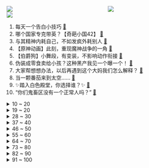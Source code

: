 <div >
	<a style="float:left;width:55%;" href = "https://github.com/anuraghazra/github-readme-stats">
	 <img src = "https://github-readme-stats.vercel.app/api?username=iuuuuuaena&theme=buefy&show_icons=true"/>
	</a>
	<a  style="float:right;width:45%" href = "https://github.com/anuraghazra/github-readme-stats">
	 <img  src="https://github-readme-stats.vercel.app/api/top-langs/?username=anuraghazra&layout=compact"/>
	</a>
	</div>

[![](https://img.shields.io/badge/jxd-@jxdgogogo.xyz-yellowgreen.svg)](https://www.jxdgogogo.xyz)<br>
1. 每天一个告白小技巧 [:link:](//www.bilibili.com/video/BV1Pd4y187tE) <br>
2. 哪个国家专克带英？【奇葩小国42】 [:link:](//www.bilibili.com/video/BV1r24y1y7r6) <br>
3. 与其精神内耗自己，不如发疯外耗别人 [:link:](//www.bilibili.com/video/BV1H14y1W7hr) <br>
4. 【原神动画】此刻，重现魔神战争的一角 [:link:](//www.bilibili.com/video/BV1dY411d7UQ) <br>
5. 【伯爵狗】小舞段，有变装，不影响动作衔接 [:link:](//www.bilibili.com/video/BV1AW4y1x7Hd) <br>
6. 伪装成零食卖给小孩？这种黑产我见一个曝一个！ [:link:](//www.bilibili.com/video/BV1i14y1H7cU) <br>
7. 大家帮想想办法，以后再遇到这个大妈我们怎么解释？ [:link:](//www.bilibili.com/video/BV1aG4y1x7o6) <br>
8. 当一颗番茄来到太空…… [:link:](//www.bilibili.com/video/BV1et4y1N7ii) <br>
9. ✨踏入白色殿堂，你选择谁？✨ [:link:](//www.bilibili.com/video/BV1oG411F7B9) <br>
10. “你们鬼畜区没有一个正常人吗？” [:link:](//www.bilibili.com/video/BV1NW4y1x7CZ) <br>
<details>
<summary>10 ~ 20</summary>

11. 《不做》 [:link:](//www.bilibili.com/video/BV1RY411d7Sp) <br>
12. 使 劲 叫 唤 ：占戈 区 [:link:](//www.bilibili.com/video/BV1KP4y1174k) <br>
13. 他又何尝不是一个愿意守护童心的人呢 [:link:](//www.bilibili.com/video/BV14d4y1b78N) <br>
14. 为什么这个通缉令是红色的 [:link:](//www.bilibili.com/video/BV1JW4y1W7pJ) <br>
15. 《 假如女朋友是有钱人 》 [:link:](//www.bilibili.com/video/BV1oR4y1Z7Pk) <br>
16. 「这不过是一位旅行者濒死前的一场梦罢了」【原神】 [:link:](//www.bilibili.com/video/BV1324y1m7tJ) <br>
17. 这种天气还真没见过！ [:link:](//www.bilibili.com/video/BV1kv4y1m72w) <br>
18. 网络热门艺术（二）对不起手滑了 [:link:](//www.bilibili.com/video/BV1hv4y1m7pC) <br>
19. 早知如此，我晚上是不会出门的 [:link:](//www.bilibili.com/video/BV1bD4y1478o) <br>
</details>
<details>
<summary>19 ~ 20</summary>

20. 假如室友关系是父子..... 其实不用假如... [:link:](//www.bilibili.com/video/BV1ag411q7tm) <br>
21. 我，30岁，靠吃妹妹软饭在B站爆火！！ [:link:](//www.bilibili.com/video/BV1X84y1y74B) <br>
22. 完了！漠叔真去当岛主了？<南边的那片海>纪录片首发 [:link:](//www.bilibili.com/video/BV1f3411Z7dW) <br>
23. 【Saya Scarlet】算是符合中国粉丝要求的可爱帕瓦吗 [:link:](//www.bilibili.com/video/BV12e4y1s7pD) <br>
24. 米津玄师被创飞是什么梗【梗指南】 [:link:](//www.bilibili.com/video/BV1VK411Z7nw) <br>
25. 《    无    缝    衔    接    》 [:link:](//www.bilibili.com/video/BV15G4y1o7XB) <br>
26. 如何把5块钱的食材做成吃不起的样子？ [:link:](//www.bilibili.com/video/BV1z8411j7yi) <br>
27. 当我让53岁的爸爸COS七海建人 [:link:](//www.bilibili.com/video/BV1wM411C7Ce) <br>
28. 神作之月！十年前的奇迹！新番时光机「2012年10月篇」 [:link:](//www.bilibili.com/video/BV1Eg411v7a1) <br>
</details>
<details>
<summary>28 ~ 30</summary>

29. “究竟是什么样的人，才会喜欢这种氛围”（4） [:link:](//www.bilibili.com/video/BV1S84y1y7ez) <br>
30. 《原神》EP - 妙狐徜徉之影 [:link:](//www.bilibili.com/video/BV1bR4y1f7P2) <br>
31. 哪些技能老师默认你会了，实际上没人告诉你。 [:link:](//www.bilibili.com/video/BV1MP4y1R7zE) <br>
32. ⚡考 研 秘 籍⚡ [:link:](//www.bilibili.com/video/BV1h24y127fa) <br>
33. 寄明月，但是二人转 [:link:](//www.bilibili.com/video/BV12v4y1m7TB) <br>
34. 把你的头像做成手办会怎样？不止是还原！甚至还会飞？！ [:link:](//www.bilibili.com/video/BV18K411Z7VH) <br>
35. 足协杯爆大冷！甘肃泾川县业余球队击败老牌强队北京国安！ [:link:](//www.bilibili.com/video/BV1pG411c7cy) <br>
36. 征服者·叶问 [:link:](//www.bilibili.com/video/BV1ye4y1s7Kn) <br>
37. 十个邀约任务隐藏成就，早看早做完 [:link:](//www.bilibili.com/video/BV1F14y1H7fx) <br>
</details>
<details>
<summary>37 ~ 40</summary>

38. 你好，局长，欢迎回来。 [:link:](//www.bilibili.com/video/BV1SP411g7yM) <br>
39. 世界最大的鹅？光一个头就要980块！吃起来却像…… [:link:](//www.bilibili.com/video/BV1k8411j7QY) <br>
40. 童年引爆全国的动画！《小鲤鱼》的最终结局和剧情究竟是什么？【拾荒记#29】 [:link:](//www.bilibili.com/video/BV19G411F7iz) <br>
41. 看这种视频只会浪费你两分钟 [:link:](//www.bilibili.com/video/BV1pY411f7va) <br>
42. 评分7.0！风评不佳？诚实吐槽特摄电影《新奥特曼》 [:link:](//www.bilibili.com/video/BV1S24y1y7yn) <br>
43. 漫威禁地「癌变宇宙」有多恐怖？吞星头颅被做成引擎，史诗级魔改大战天神族 [:link:](//www.bilibili.com/video/BV17G411c7wu) <br>
44. 蚌埠住了...哪个鬼才教你这么二创的？！ [:link:](//www.bilibili.com/video/BV15G4y1Z7q1) <br>
45. 这辈子没开炸鸡店，是我的遗憾。 [:link:](//www.bilibili.com/video/BV1M841177bV) <br>
46. “仅此130秒，原神中那些无法被超越的台词！” [:link:](//www.bilibili.com/video/BV1aM411k71x) <br>
</details>
<details>
<summary>46 ~ 50</summary>

47. 我的世界杯首秀来啦 [:link:](//www.bilibili.com/video/BV1xD4y147Xe) <br>
48. 丧尸危机，我起初以为只是个笑话。 [:link:](//www.bilibili.com/video/BV1rR4y1f7Cd) <br>
49. 深度|| 武圣归天，魏武谢幕，汉末诸神黄昏！！！【关公三部曲（终）】 [:link:](//www.bilibili.com/video/BV1WW4y1x79j) <br>
50. 班迪与黑暗复兴 第一章，鲤鱼Ace解说 [:link:](//www.bilibili.com/video/BV13G411c7Df) <br>
51. 奇怪的河豚，但是日语版 [:link:](//www.bilibili.com/video/BV16841187rv) <br>
52. 【4K60FPS】夏奇拉《Waka Waka》世界杯神曲！群星云集的年代！ [:link:](//www.bilibili.com/video/BV1ag411q7tp) <br>
53. 绍兴.孔乙己  厨子探店¥391 [:link:](//www.bilibili.com/video/BV1PG411c7K5) <br>
54. 没有神仙皇帝，这个世界是由精英创造的，而不是贪婪的“寄生虫”！ [:link:](//www.bilibili.com/video/BV1SM411k75q) <br>
55. （路见不平三部曲）二   "又在我面前欺负小孩是吧？" [:link:](//www.bilibili.com/video/BV15e4y1s7UY) <br>
</details>
<details>
<summary>55 ~ 60</summary>

56. 没想被孤勇者听哭了 [:link:](//www.bilibili.com/video/BV1WG4y1Z7sd) <br>
57. 谁能拒绝一个绿茶呢？ [:link:](//www.bilibili.com/video/BV16W4y1x7va) <br>
58. 当腾讯代理了《愤怒的小鸟》后会发生什么？ [:link:](//www.bilibili.com/video/BV1PM411C7zp) <br>
59. 同学，你的试卷被老师发到b站了 [:link:](//www.bilibili.com/video/BV1qK411o7Zj) <br>
60. 【梗百科】我有冰淇淋这个梗并不止看上去那么简单... [:link:](//www.bilibili.com/video/BV1gK411d7k2) <br>
61. 二男一女在酒店吸毒致幻后各种迷惑行为拉满的结局 [:link:](//www.bilibili.com/video/BV1se4y1s7Du) <br>
62. 开幕雷击！《猫和老鼠》的片头竟然这么有趣！有秘密彩蛋？ [:link:](//www.bilibili.com/video/BV1MK411Z7Vg) <br>
63. 【纯黑】《战神：诸神黄昏》战神难度无伤攻略解说 第三期 [:link:](//www.bilibili.com/video/BV1yR4y1f79b) <br>
64. 动一动餐饮界的奶酪，详解什么是淋巴肉 [:link:](//www.bilibili.com/video/BV1RP4y1y7vs) <br>
</details>
<details>
<summary>64 ~ 70</summary>

65. 到底还是大城市里的零食好吃 [:link:](//www.bilibili.com/video/BV1p24y117PU) <br>
66. 她私下里就……很可爱啊 [:link:](//www.bilibili.com/video/BV19G4y1o7vH) <br>
67. 【暗区突围】山谷风云：多斯·安东尼的回归 [:link:](//www.bilibili.com/video/BV1Xv4y1m7Kg) <br>
68. “有些反派，一张口就是满分作文”｜无法超越的反派台词 [:link:](//www.bilibili.com/video/BV1X84y1y73g) <br>
69. 韩国最好的怪兽科幻电影，奉俊昊最被低估的作品，深度解读《汉江怪物》 [:link:](//www.bilibili.com/video/BV1hK411Z7DC) <br>
70. 赚了这么久的钱，一夜之间全都赔光了。  丨  流浪  09 [:link:](//www.bilibili.com/video/BV1S44y1Q7he) <br>
71. 今天见证了鸭子出壳的全过程！这是一种新生命诞生的震撼！ [:link:](//www.bilibili.com/video/BV1ae4y1s7qt) <br>
72. 【高圆圆】和我一起在海边吹吹风吧！ [:link:](//www.bilibili.com/video/BV1qg411v7F3) <br>
73. 离谱！腾讯代理原神，改动十分良心！试玩实况 [:link:](//www.bilibili.com/video/BV1aM411C7hC) <br>
</details>
<details>
<summary>73 ~ 80</summary>

74. B站两级，汉语十级 [:link:](//www.bilibili.com/video/BV1S24y127X5) <br>
75. 究极无敌玄学！零公子，斩一狼，出双金，得三妲 [:link:](//www.bilibili.com/video/BV11e4y1s71C) <br>
76. 征方腊！梁山生离死别，张顺涌金门归神！《水浒传》P47 [:link:](//www.bilibili.com/video/BV14G4y147Gc) <br>
77. 当初那个蹭原神热度的外乡人现在怎么样了 [:link:](//www.bilibili.com/video/BV1Hg411v7vH) <br>
78. 暧昧让人受尽委屈！ [:link:](//www.bilibili.com/video/BV1914y1H7JG) <br>
79. 不同玩家对网易暴雪离婚的反应 [:link:](//www.bilibili.com/video/BV1gM411C7HH) <br>
80. 省 钱 鬼 才 [:link:](//www.bilibili.com/video/BV1w841177xK) <br>
81. 看海贼的和看火影的都沉默了...... [:link:](//www.bilibili.com/video/BV1D44y1Q7im) <br>
82. 《大理寺日志2》全新OP——《意犹在》抢先听 [:link:](//www.bilibili.com/video/BV1y44y1Q7Qt) <br>
</details>
<details>
<summary>82 ~ 90</summary>

83. 主任：好地方 [:link:](//www.bilibili.com/video/BV1y841187bc) <br>
84. 零 氪 之 友 （第十九期） [:link:](//www.bilibili.com/video/BV1814y1W7r1) <br>
85. 啊啊啊冰冰要回来了！ 打心里替她开心！央视这一波直接击中我的心巴啊啊 [:link:](//www.bilibili.com/video/BV1LW4y1x7Ta) <br>
86. 这台灯，救了无数人的性命！ [:link:](//www.bilibili.com/video/BV1BD4y1s7ig) <br>
87. 决战！碧游村！《一人之下5》2022年12月高燃来袭 [:link:](//www.bilibili.com/video/BV1fP4y1y72K) <br>
88. 深夜街边炸酱面，凌晨两点座无虚席！美女连吃三碗还不过瘾！ [:link:](//www.bilibili.com/video/BV1DG411F7RM) <br>
89. 小草鱼🐟 [:link:](//www.bilibili.com/video/BV1RD4y1W7v4) <br>
90. 欧美网上超火的厚烤土豆做法，外脆里嫩、香辣蒜香的烤土豆，太好吃了！ [:link:](//www.bilibili.com/video/BV1DG4y1x7FJ) <br>
91. 【预告】我们想和世界谈谈 [:link:](//www.bilibili.com/video/BV1Y841187oo) <br>
</details>
<details>
<summary>91 ~ 100</summary>

92. 满级人类！今天你进化了吗？国粹泄漏！ [:link:](//www.bilibili.com/video/BV1tP411g78Z) <br>
93. 实测丨同品牌不同定位的产品差别有多大？ [:link:](//www.bilibili.com/video/BV1Ye4y1p7FZ) <br>
94. 领导想不起来的那些事，你真的要提醒他。 [:link:](//www.bilibili.com/video/BV1qG4y14799) <br>
95. 吃一整只320斤牦牛是什么体验？高端的食材往往只需要最简单的烹饪 [:link:](//www.bilibili.com/video/BV15P411g7Eq) <br>
96. 没有充VIP！就是自寻死路！！！ [:link:](//www.bilibili.com/video/BV14W4y1W7fD) <br>
97. 逆徒！！！ [:link:](//www.bilibili.com/video/BV1J84y1y7U5) <br>
98. 大雷子卖的美食好吃吗？ [:link:](//www.bilibili.com/video/BV1K24y1m73g) <br>
99. 幂好油，凯好笑，up被剧情气到！ [:link:](//www.bilibili.com/video/BV1HW4y1x7AM) <br>
100. 【凤凰传奇农家乐音乐会】吃着肉夹馍唱着歌【望星辰】 [:link:](//www.bilibili.com/video/BV1Xd4y147V7) <br>
</details>
